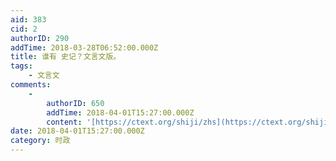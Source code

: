 ```yaml
---
aid: 383
cid: 2
authorID: 290
addTime: 2018-03-28T06:52:00.000Z
title: 谁有 史记？文言文版。
tags:
    - 文言文
comments:
    -
        authorID: 650
        addTime: 2018-04-01T15:27:00.000Z
        content: '[https://ctext.org/shiji/zhs](https://ctext.org/shiji/zhs)'
date: 2018-04-01T15:27:00.000Z
category: 时政
---
```



